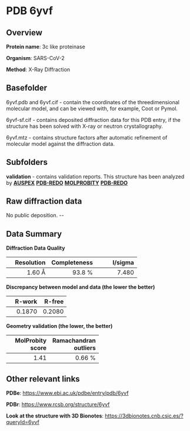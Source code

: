 # PDB 6yvf

## Overview

**Protein name**: 3c like proteinase

**Organism**: SARS-CoV-2

**Method**: X-Ray Diffraction

## Basefolder

6yvf.pdb and 6yvf.cif - contain the coordinates of the threedimensional molecular model, and can be viewed with, for example, Coot or Pymol.

6yvf-sf.cif - contains deposited diffraction data for this PDB entry, if the structure has been solved with X-ray or neutron crystallography.

6yvf.mtz - contains structure factors after automatic refinement of molecular model against the diffraction data.

## Subfolders





**validation** - contains validation reports. This structure has been analyzed by [**AUSPEX**](https://github.com/thorn-lab/coronavirus_structural_task_force/tree/master/pdb/3c_like_proteinase/SARS-CoV-2/6yvf/validation/auspex) [**PDB-REDO**](https://github.com/thorn-lab/coronavirus_structural_task_force/tree/master/pdb/3c_like_proteinase/SARS-CoV-2/6yvf/validation/pdb-redo) [**MOLPROBITY**](https://github.com/thorn-lab/coronavirus_structural_task_force/tree/master/pdb/3c_like_proteinase/SARS-CoV-2/6yvf/validation/molprobity) [**PDB-REDO**](https://github.com/thorn-lab/coronavirus_structural_task_force/blob/master/pdb/3c_like_proteinase/SARS-CoV-2/6yvf/validation/Xtriage_output.log) 

## Raw diffraction data

No public deposition. --<br> 

## Data Summary
**Diffraction Data Quality**

|   | Resolution | Completeness| I/sigma |
|---|-------------:|----------------:|--------------:|
|   |1.60 Å|93.8  %|<img width=50/>7.480|

**Discrepancy between model and data (the lower the better)**

|   | **R-work**| **R-free**   
|---|-------------:|----------------:|           
||  0.1870|  0.2080|

**Geometry validation (the lower, the better)**

|   |**MolProbity<br>score**| **Ramachandran<br>outliers** 
|---|-------------:|----------------:|
||  1.41|  0.66 %|

 

 



## Other relevant links 
**PDBe**:  https://www.ebi.ac.uk/pdbe/entry/pdb/6yvf
 
**PDBr**: https://www.rcsb.org/structure/6yvf 

**Look at the structure with 3D Bionotes**: https://3dbionotes.cnb.csic.es/?queryId=6yvf

